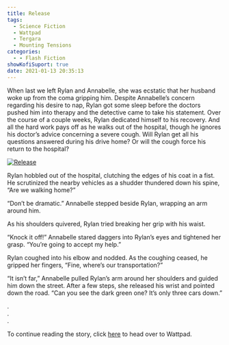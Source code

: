 ```yaml
---
title: Release
tags:
  - Science Fiction
  - Wattpad
  - Tergara
  - Mounting Tensions
categories:
  - - Flash Fiction
showKofiSuport: true
date: 2021-01-13 20:35:13
---
```


When last we left Rylan and Annabelle, she was ecstatic that her husband woke up from the coma gripping him. Despite Annabelle’s concern regarding his desire to nap, Rylan got some sleep before the doctors pushed him into therapy and the detective came to take his statement. Over the course of a couple weeks, Rylan dedicated himself to his recovery. And all the hard work pays off as he walks out of the hospital, though he ignores his doctor’s advice concerning a severe cough.<!-- more --> Will Rylan get all his questions answered during his drive home? Or will the cough force his return to the hospital?

<div class="center">

[![Release](/images/covers/mounting-tensions.png "Release")](https://www.wattpad.com/1010235327-mounting-tensions-release)

</div>

Rylan hobbled out of the hospital, clutching the edges of his coat in a fist. He scrutinized the nearby vehicles as a shudder thundered down his spine, “Are we walking home?”

“Don’t be dramatic.” Annabelle stepped beside Rylan, wrapping an arm around him.

As his shoulders quivered, Rylan tried breaking her grip with his waist.

“Knock it off!” Annabelle stared daggers into Rylan’s eyes and tightened her grasp. “You’re going to accept my help.”

Rylan coughed into his elbow and nodded. As the coughing ceased, he gripped her fingers, “Fine, where’s our transportation?”

“It isn’t far,” Annabelle pulled Rylan’s arm around her shoulders and guided him down the street. After a few steps, she released his wrist and pointed down the road. “Can you see the dark green one? It’s only three cars down.”

<div class="center story-ellipses">

.</br>
.</br>
.</br>

</div>

<div>

To continue reading the story, click [here](https://www.wattpad.com/1010235327-mounting-tensions-release) to head over to Wattpad.

</div>